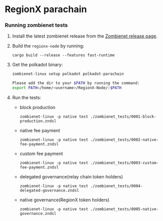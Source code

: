 # RegionX parachain

### Running zombienet tests

1. Install the latest zombienet release from the [Zombienet release page](https://github.com/paritytech/zombienet/releases).

2. Build the `regionx-node` by running:

    ```
    cargo build --release --features fast-runtime
    ```

3. Get the polkadot binary:

    ```sh
    zombienet-linux setup polkadot polkadot-parachain

    Please add the dir to your $PATH by running the command:
    export PATH=/home/<username>/RegionX-Node/:$PATH
    ```

4. Run the tests:
 
   - block production


        ```
        zombienet-linux -p native test ./zombienet_tests/0001-block-production.zndsl
        ```

    - native fee payment

        ```
        zombienet-linux -p native test ./zombienet_tests/0002-native-fee-payment.zndsl
        ```

    - custom fee payment

        ```
        zombienet-linux -p native test ./zombienet_tests/0003-custom-fee-payment.zndsl
        ```

    - delegated governance(relay chain token holders)

        ```
        zombienet-linux -p native test ./zombienet_tests/0004-delegated-governance.zndsl
        ```

    - native governance(RegionX token holders)

        ```
        zombienet-linux -p native test ./zombienet_tests/0005-native-governance.zndsl
        ```